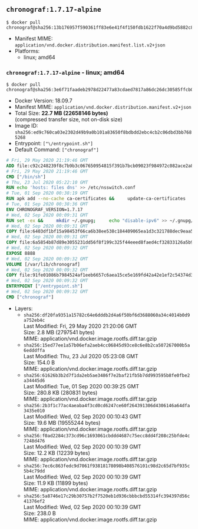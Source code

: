 ## `chronograf:1.7.17-alpine`

```console
$ docker pull chronograf@sha256:13b176957f590361ff83e6e41f4f150fdb1622f70a4d9bd5882c829ecc1c4e32
```

-	Manifest MIME: `application/vnd.docker.distribution.manifest.list.v2+json`
-	Platforms:
	-	linux; amd64

### `chronograf:1.7.17-alpine` - linux; amd64

```console
$ docker pull chronograf@sha256:3e6f71faadeb2978d22477a83cdaed7817a86dc26dc30585ffcb06fc65aaea53
```

-	Docker Version: 18.09.7
-	Manifest MIME: `application/vnd.docker.distribution.manifest.v2+json`
-	Total Size: **22.7 MB (22658146 bytes)**  
	(compressed transfer size, not on-disk size)
-	Image ID: `sha256:ed9c760ca03e2302d49b9a0b101a83650f8bdbdd2ebc4cb2c06dbd3bb7685268`
-	Entrypoint: `["\/entrypoint.sh"]`
-	Default Command: `["chronograf"]`

```dockerfile
# Fri, 29 May 2020 21:19:46 GMT
ADD file:c92c248239f8c7b9b3c067650954815f391b7bcb09023f984972c082ace2a8d0 in / 
# Fri, 29 May 2020 21:19:46 GMT
CMD ["/bin/sh"]
# Thu, 23 Jul 2020 05:22:10 GMT
RUN echo 'hosts: files dns' >> /etc/nsswitch.conf
# Tue, 01 Sep 2020 00:38:19 GMT
RUN apk add --no-cache ca-certificates &&     update-ca-certificates
# Tue, 01 Sep 2020 00:38:36 GMT
ENV CHRONOGRAF_VERSION=1.7.17
# Wed, 02 Sep 2020 00:09:31 GMT
RUN set -ex &&     mkdir ~/.gnupg;     echo "disable-ipv6" >> ~/.gnupg/dirmngr.conf;     apk add --no-cache --virtual .build-deps wget gnupg tar &&     for key in         05CE15085FC09D18E99EFB22684A14CF2582E0C5 ;     do         gpg --keyserver ha.pool.sks-keyservers.net --recv-keys "$key" ||         gpg --keyserver pgp.mit.edu --recv-keys "$key" ||         gpg --keyserver keyserver.pgp.com --recv-keys "$key" ;     done &&     wget --no-verbose https://dl.influxdata.com/chronograf/releases/chronograf-${CHRONOGRAF_VERSION}-static_linux_amd64.tar.gz.asc &&     wget --no-verbose https://dl.influxdata.com/chronograf/releases/chronograf-${CHRONOGRAF_VERSION}-static_linux_amd64.tar.gz &&     gpg --batch --verify chronograf-${CHRONOGRAF_VERSION}-static_linux_amd64.tar.gz.asc chronograf-${CHRONOGRAF_VERSION}-static_linux_amd64.tar.gz &&     mkdir -p /usr/src &&     tar -C /usr/src -xzf chronograf-${CHRONOGRAF_VERSION}-static_linux_amd64.tar.gz &&     rm -f /usr/src/chronograf-*/chronograf.conf &&     chmod +x /usr/src/chronograf-*/* &&     cp -a /usr/src/chronograf-*/* /usr/bin/ &&     gpgconf --kill all &&     rm -rf *.tar.gz* /usr/src /root/.gnupg &&     apk del .build-deps
# Wed, 02 Sep 2020 00:09:31 GMT
COPY file:6403df1bf15a98453f66ca6b38ee538c184409065ea1d3c321788dec9eaa5c77 in /usr/share/chronograf/LICENSE 
# Wed, 02 Sep 2020 00:09:31 GMT
COPY file:6a5854b87d89e3055231dd56f8f199c325f44eeed8faed4cf32833126a5b9cd9 in /usr/share/chronograf/agpl-3.0.md 
# Wed, 02 Sep 2020 00:09:32 GMT
EXPOSE 8888
# Wed, 02 Sep 2020 00:09:32 GMT
VOLUME [/var/lib/chronograf]
# Wed, 02 Sep 2020 00:09:32 GMT
COPY file:91fe01086b7984524af1eeb6657c6aea15ce5e169fd42a42e1ef2c54374d30a2 in /entrypoint.sh 
# Wed, 02 Sep 2020 00:09:32 GMT
ENTRYPOINT ["/entrypoint.sh"]
# Wed, 02 Sep 2020 00:09:32 GMT
CMD ["chronograf"]
```

-	Layers:
	-	`sha256:df20fa9351a15782c64e6dddb2d4a6f50bf6d3688060a34c4014b0d9a752eb4c`  
		Last Modified: Fri, 29 May 2020 21:20:06 GMT  
		Size: 2.8 MB (2797541 bytes)  
		MIME: application/vnd.docker.image.rootfs.diff.tar.gzip
	-	`sha256:15ed77ee1a57b06efa2aeb4cc06845d93ce8c6e8b2ca507267000b5a6edddffa`  
		Last Modified: Thu, 23 Jul 2020 05:23:08 GMT  
		Size: 154.0 B  
		MIME: application/vnd.docker.image.rootfs.diff.tar.gzip
	-	`sha256:61626b3b2d7f1da2eb5ae3486f7e2baf21fb5b7dd993595b8fe0fbe2a34445d6`  
		Last Modified: Tue, 01 Sep 2020 00:39:25 GMT  
		Size: 280.8 KB (280831 bytes)  
		MIME: application/vnd.docker.image.rootfs.diff.tar.gzip
	-	`sha256:2b3f1c77ac4aeaba4f3cd0cd6247ce60f264391306d4306146a64dfa3435e010`  
		Last Modified: Wed, 02 Sep 2020 00:10:43 GMT  
		Size: 19.6 MB (19555244 bytes)  
		MIME: application/vnd.docker.image.rootfs.diff.tar.gzip
	-	`sha256:f0ad2284c373cd96c1693061cbddd4687c75ecc8dd4f208c25bfde4c7248d476`  
		Last Modified: Wed, 02 Sep 2020 00:10:39 GMT  
		Size: 12.2 KB (12239 bytes)  
		MIME: application/vnd.docker.image.rootfs.diff.tar.gzip
	-	`sha256:7ec6c863fedc9d7061f93818178098b408576101c98d2c65d7bf935c5b4c79dd`  
		Last Modified: Wed, 02 Sep 2020 00:10:39 GMT  
		Size: 11.9 KB (11899 bytes)  
		MIME: application/vnd.docker.image.rootfs.diff.tar.gzip
	-	`sha256:5a8746e17c29b30757b2f7520eb1d936cbbbcbd55314fc394397d56c41376ef2`  
		Last Modified: Wed, 02 Sep 2020 00:10:39 GMT  
		Size: 238.0 B  
		MIME: application/vnd.docker.image.rootfs.diff.tar.gzip
